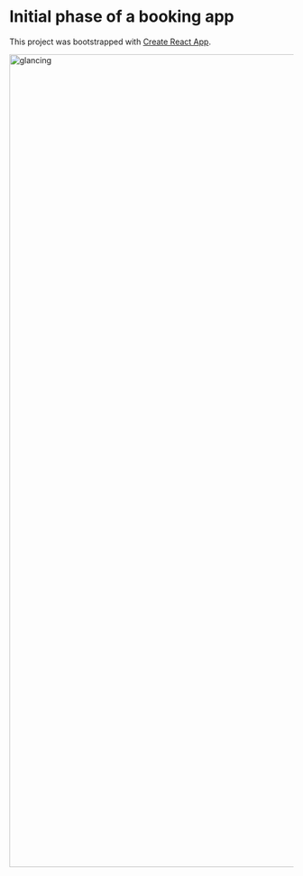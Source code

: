 # Initial phase of a booking app

This project was bootstrapped with [Create React App](https://github.com/facebook/create-react-app).



<img width="1440" alt="glancing" src="https://user-images.githubusercontent.com/104940532/197030134-12f2d67d-aec8-41a8-b26f-93e29c0188c3.png">
